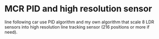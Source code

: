 # MCR PID and high resolution sensor
line following car use PID algorithm and my own algorithm that scale 8 LDR sensors
into high resolution line tracking sensor (216 positions or more if need).

